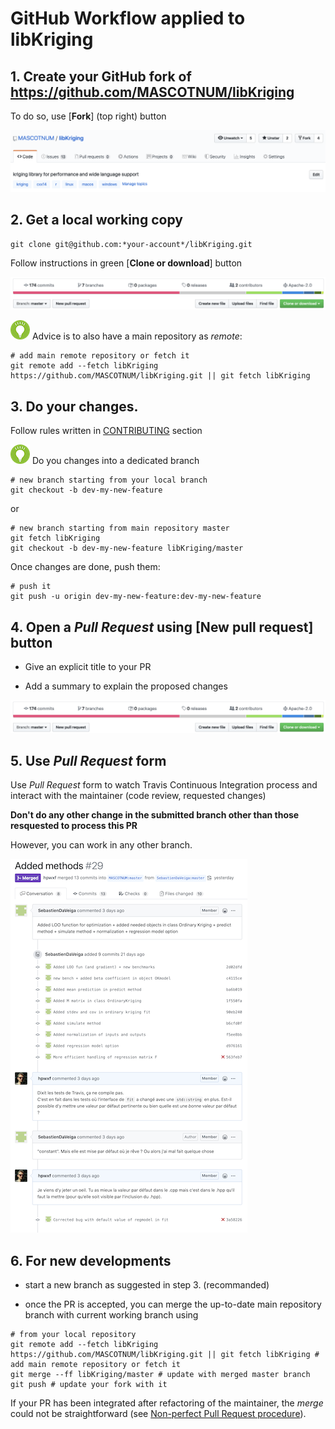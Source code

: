 
# GitHub Workflow applied to libKriging 

## 1. Create your GitHub fork of https://github.com/MASCOTNUM/libKriging
   
   To do so, use [**Fork**] (top right) button 

   ![](docs/images/GitHub-screenshot-main.png)

## 2. Get a local working copy

   ```
   git clone git@github.com:*your-account*/libKriging.git 
   ```

   Follow instructions in green [**Clone or download**] button

   ![](docs/images/GitHub-screenshot-work.png)
   
   ![](docs/images/tip.png) Advice is to also have a main repository as *remote*:
   
   ```
   # add main remote repository or fetch it
   git remote add --fetch libKriging https://github.com/MASCOTNUM/libKriging.git || git fetch libKriging
   ```
   
## 3. Do your changes.

   Follow rules written in [CONTRIBUTING](CONTRIBUTING.md) section

   ![](docs/images/tip.png) Do you changes into a dedicated branch
   
   ```
   # new branch starting from your local branch
   git checkout -b dev-my-new-feature
   ```
   or
   ```
   # new branch starting from main repository master
   git fetch libKriging
   git checkout -b dev-my-new-feature libKriging/master
   ```

   Once changes are done, push them:
   
   ```
   # push it
   git push -u origin dev-my-new-feature:dev-my-new-feature
   ```
   
## 4. Open a *Pull Request* using **[New pull request]** button

   * Give an explicit title to your PR

   * Add a summary to explain the proposed changes

   ![](docs/images/GitHub-screenshot-work.png)

## 5. Use *Pull Request* form
 
   Use *Pull Request* form to watch Travis Continuous Integration process and interact with the maintainer (code review, requested changes) 

   **Don't do any other change in the submitted branch other than those resquested to process this PR**
   
   However, you can work in any other branch.
   
   ![](docs/images/GitHub-screenshot-PR-form.png)

## 6. For new developments

* start a new branch as suggested in step 3. (recommanded)
   
* once the PR is accepted, you can merge the up-to-date main repository branch with current working branch using

```
# from your local repository
git remote add --fetch libKriging https://github.com/MASCOTNUM/libKriging.git || git fetch libKriging # add main remote repository or fetch it
git merge --ff libKriging/master # update with merged master branch
git push # update your fork with it
```

  If your PR has been integrated after refactoring of the maintainer, the *merge* could not be straightforward (see [Non-perfect Pull Request procedure](CONTRIBUTING.md#non-perfect-pull-request-procedure)). 
